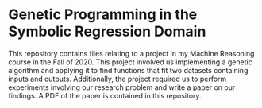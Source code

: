 # Genetic Programming in the Symbolic Regression Domain

This repository contains files relating to a project in my Machine Reasoning course in the Fall of 2020. This project involved us implementing a genetic algorithm and applying it to find functions that fit two datasets containing inputs and outputs. Additionally, the project required us to perform experiments involving our research problem and write a paper on our findings. A PDF of the paper is contained in this repository.
